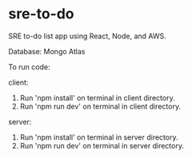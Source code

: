 # sre-to-do
SRE to-do list app using React, Node, and AWS.


Database: Mongo Atlas


To run code:

client:
1. Run 'npm install' on terminal in client directory.
2. Run 'npm run dev' on terminal in client directory.

server:
1. Run 'npm install' on terminal in server directory.
2. Run 'npm run dev' on terminal in server directory.
